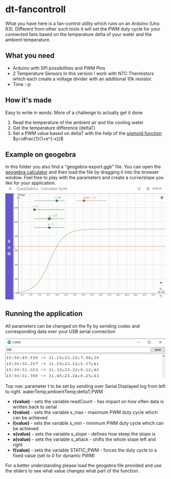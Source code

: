 # dt-fancontroll

What you have here is a fan-control utility which runs on an Arduino (Uno R3).
Different from other such tools it will set the PWM duty cycle for your connected fans based on the temperature delta of your water and the ambient temperature.

## What you need
- Arduino with SPI possibilities and PWM Pins
- 2 Temperature Sensors 
In this version I work with NTC Thermistors which each create a voltage divider with an additional 10k resistor.
- Time :-p


## How it's made
Easy to write in words. More of a challenge to actually get it done
1. Read the temperature of the ambient air and the cooling water
2. Get the temperature difference (deltaT)
3. Set a PWM value based on deltaT with the help of the [sigmoid function](https://en.wikipedia.org/wiki/Sigmoid_function)  $y=\dfrac{1}{1+e^{-x}}$

## Example on geogebra
In this folder you  also find a "geogebra-export.ggb" file. You can open the [geogebra calculator](https://www.geogebra.org/calculator) and then load the file by dragging it into the browser window.
Feel free to play with the parameters and create a curve/slope you like for your application.
![Example of a resulting sigmoid curve](img/geogebra_default.png)

## Running the application
All parameters can be changed on the fly by sending codes and corresponding data over your USB serial connection

![enter image description here](img/serial_t90.png)

Top row: parameter t to be set by sending over Serial
Displayed log from left to right. waterTemp;ambientTemp;deltaT;PWM

- **r(value)** - sets the variable readCount - has impact on how often data is written back to serial
- **t(value)** - sets the variable s_max - maximum PWM duty cycle which can be achieved
- **l(value)** - sets the variable s_min - minimum PWM duty cycle which can be achieved 
- **s(value)** - sets the variable s_slope - defines how steep the slope is
- **a(value)** - sets the variable s_attack - shifts the whole slope left and right
- **f(value)** - sets the variable STATIC_PWM - forces the duty cycle to a fixed value (set to 0 for dynamic PWM)
 
 For a better understanding please load the geogebra file provided and use the sliders to see what value changes what part of the function.
